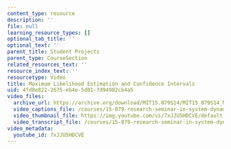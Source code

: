 ```yaml
---
content_type: resource
description: ''
file: null
learning_resource_types: []
optional_tab_title: ''
optional_text: ''
parent_title: Student Projects
parent_type: CourseSection
related_resources_text: ''
resource_index_text: ''
resourcetype: Video
title: Maximum Likelihood Estimation and Confidence Intervals
uid: 4fd8e822-2675-eb4e-5d01-7d94982cb4a5
video_files:
  archive_url: https://archive.org/download/MIT15.879S14/MIT15_879S14_Maximum_Likelihood_Est_300k.mp4
  video_captions_file: /courses/15-879-research-seminar-in-system-dynamics-spring-2014/959e6179e358557ea3e9d713670effc5_7xJJU5HDCVE.vtt
  video_thumbnail_file: https://img.youtube.com/vi/7xJJU5HDCVE/default.jpg
  video_transcript_file: /courses/15-879-research-seminar-in-system-dynamics-spring-2014/3cb84ff38019cbc7dceaa106db830c33_7xJJU5HDCVE.pdf
video_metadata:
  youtube_id: 7xJJU5HDCVE
---
```

